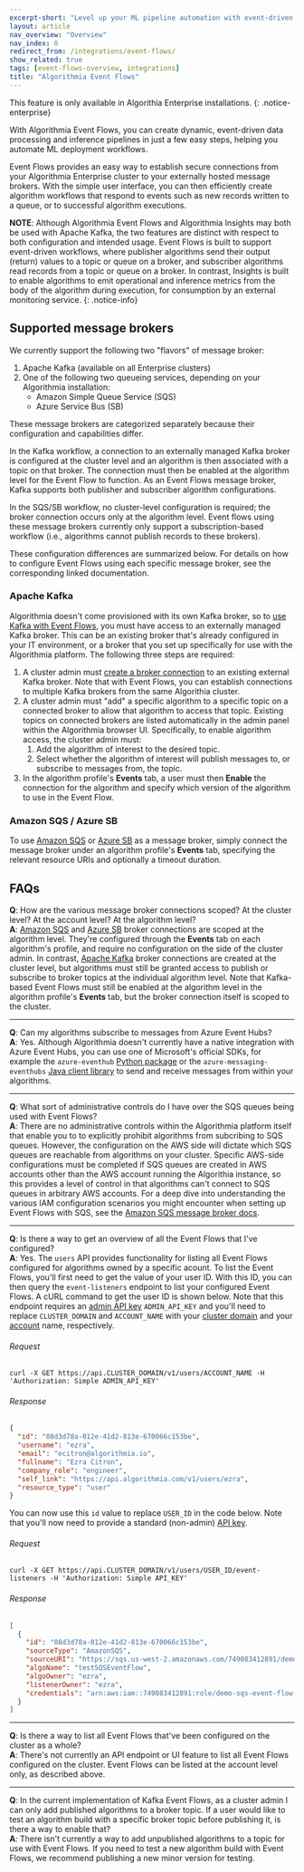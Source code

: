 ```yaml
---
excerpt-short: "Level up your ML pipeline automation with event-driven workflows."
layout: article
nav_overview: "Overview"
nav_index: 0
redirect_from: /integrations/event-flows/
show_related: true
tags: [event-flows-overview, integrations]
title: "Algorithmia Event Flows"
---
```


This feature is only available in Algorithia Enterprise installations.
{: .notice-enterprise}

With Algorithmia Event Flows, you can create dynamic, event-driven data processing and inference pipelines in just a few easy steps, helping you automate ML deployment workflows.

Event Flows provides an easy way to establish secure connections from your Algorithmia Enterprise cluster to your externally hosted message brokers. With the simple user interface, you can then efficiently create algorithm workflows that respond to events such as new records written to a queue, or to successful algorithm executions.

**NOTE**: Although Algorithmia Event Flows and Algorithmia Insights may both be used with Apache Kafka, the two features are distinct with respect to both configuration and intended usage. Event Flows is built to support event-driven workflows, where publisher algorithms send their output (return) values to a topic or queue on a broker, and subscriber algorithms read records from a topic or queue on a broker. In contrast, Insights is built to enable algorithms to emit operational and inference metrics from the body of the algorithm during execution, for consumption by an external monitoring service.
{: .notice-info}

## Supported message brokers

We currently support the following two "flavors" of message broker:

1. Apache Kafka (available on all Enterprise clusters)
2. One of the following two queueing services, depending on your Algorithmia installation:
    - Amazon Simple Queue Service (SQS)
    - Azure Service Bus (SB)

These message brokers are categorized separately because their configuration and capabilities differ.

In the Kafka workflow, a connection to an externally managed Kafka broker is configured at the cluster level and an algorithm is then associated with a topic on that broker. The connection must then be enabled at the algorithm level for the Event Flow to function. As an Event Flows message broker, Kafka supports both publisher and subscriber algorithm configurations.

In the SQS/SB workflow, no cluster-level configuration is required; the broker connection occurs only at the algorithm level. Event flows using these message brokers currently only support a subscription-based workflow (i.e., algorithms cannot publish records to these brokers).

These configuration differences are summarized below. For details on how to configure Event Flows using each specific message broker, see the corresponding linked documentation.

### Apache Kafka

Algorithmia doesn't come provisioned with its own Kafka broker, so to [use Kafka with Event Flows](/developers/event-flows/apache-kafka), you must have access to an externally managed Kafka broker. This can be an existing broker that's already configured in your IT environment, or a broker that you set up specifically for use with the Algorithmia platform. The following three steps are required:

1. A cluster admin must [create a broker connection](https://training.algorithmia.com/exploring-the-admin-panel/807062) to an existing external Kafka broker. Note that with Event Flows, you can establish connections to multiple Kafka brokers from the same Algorithia cluster.
2. A cluster admin must "add" a specific algorithm to a specific topic on a connected broker to allow that algorithm to access that topic. Existing topics on connected brokers are listed automatically in the admin panel within the Algorithmia browser UI. Specifically, to enable algorithm access, the cluster admin must:
    1. Add the algorithm of interest to the desired topic.
    2. Select whether the algorithm of interest will publish messages to, or subscribe to messages from, the topic.
3. In the algorithm profile's **Events** tab, a user must then **Enable** the connection for the algorithm and specify which version of the algorithm to use in the Event Flow.

### Amazon SQS / Azure SB

To use [Amazon SQS](/developers/event-flows/amazon-sqs/) or [Azure SB](/developers/event-flows/azure-sb/) as a message broker, simply connect the message broker under an algorithm profile's **Events** tab, specifying the relevant resource URIs and optionally a timeout duration.

## FAQs

**Q**: How are the various message broker connections scoped? At the cluster level? At the account level? At the algorithm level?<br/>
**A**: [Amazon SQS](/developers/event-flows/amazon-sqs/) and [Azure SB](/developers/event-flows/azure-sb/) broker connections are scoped at the algorithm level. They're configured through the **Events** tab on each algorithm's profile, and require no configuration on the side of the cluster admin. In contrast, [Apache Kafka](/developers/event-flows/apache-kafka) broker connections are created at the cluster level, but algorithms must still be granted access to publish or subscribe to broker topics at the individual algorithm level. Note that Kafka-based Event Flows must still be enabled at the algorithm level in the algorithm profile's **Events** tab, but the broker connection itself is scoped to the cluster.

---

**Q**: Can my algorithms subscribe to messages from Azure Event Hubs?<br/>
**A**: Yes. Although Algorithmia doesn't currently have a native integration with Azure Event Hubs, you can use one of Microsoft's official SDKs, for example the `azure-eventhub` [Python package](https://docs.microsoft.com/en-us/azure/event-hubs/event-hubs-python-get-started-send) or the `azure-messaging-eventhubs` [Java client library](https://docs.microsoft.com/en-us/azure/event-hubs/event-hubs-java-get-started-send) to send and receive messages from within your algorithms.

---

**Q**: What sort of administrative controls do I have over the SQS queues being used with Event Flows?<br/>
**A**: There are no administrative controls within the Algorithmia platform itself that enable you to to explicitly prohibit algorithms from subcribing to SQS queues. However, the configuration on the AWS side will dictate which SQS queues are reachable from algorithms on your cluster. Specific AWS-side configurations must be completed if SQS queues are created in AWS accounts other than the AWS account running the Algorithia instance, so this provides a level of control in that algorithms can't connect to SQS queues in arbitrary AWS accounts. For a deep dive into understanding the various IAM configuration scenarios you might encounter when setting up Event Flows with SQS, see the [Amazon SQS message broker docs](/developers/event-flows/amazon-sqs#scenarios).

---

**Q**: Is there a way to get an overview of all the Event Flows that I've configured?<br/>
**A**: Yes. The `users` API provides functionality for listing all Event Flows configured for algorithms owned by a specific acount. To list the Event Flows, you'll first need to get the value of your user ID. With this ID, you can then query the `event-listeners` endpoint to list your configured Event Flows. A cURL command to get the user ID is shown below. Note that this endpoint requires an [admin API key](/developers/glossary/#admin-api-key) `ADMIN_API_KEY` and you'll need to replace `CLUSTER_DOMAIN` and `ACCOUNT_NAME` with your [cluster domain](/developers/glossary/#cluster-domain) and your [account](/developers/glossary/#account) name, respectively.

###### Request
```shell
curl -X GET https://api.CLUSTER_DOMAIN/v1/users/ACCOUNT_NAME -H 'Authorization: Simple ADMIN_API_KEY'
```
###### Response
```json
{
  "id": "08d3d78a-012e-41d2-813e-670066c153be",
  "username": "ezra",
  "email": "ecitron@algorithmia.io",
  "fullname": "Ezra Citron",
  "company_role": "engineer",
  "self_link": "https://api.algorithmia.com/v1/users/ezra",
  "resource_type": "user"
}
```

You can now use this `id` value to replace `USER_ID` in the code below. Note that you'll now need to provide a standard (non-admin) [API key](/developers/glossary/#api-key).

###### Request
```shell
curl -X GET https://api.CLUSTER_DOMAIN/v1/users/USER_ID/event-listeners -H 'Authorization: Simple API_KEY'
```
###### Response
```json
[
  {
    "id": "08d3d78a-012e-41d2-813e-670066c153be",
    "sourceType": "AmazonSQS",
    "sourceURI": "https://sqs.us-west-2.amazonaws.com/749083412891/demo-queue",
    "algoName": "testSQSEventFlow",
    "algoOwner": "ezra",
    "listenerOwner": "ezra",
    "credentials": "arn:aws:iam::749083412891:role/demo-sqs-event-flow-algoqueuerole-C4YFWYBAH69Q"
  }
]
```

---

**Q**: Is there a way to list all Event Flows that've been configured on the cluster as a whole?<br/>
**A**: There's not currently an API endpoint or UI feature to list all Event Flows configured on the cluster. Event Flows can be listed at the account level only, as described above.

---

**Q**: In the current implementation of Kafka Event Flows, as a cluster admin I can only add published algorithms to a broker topic. If a user would like to test an algorithm build with a specific broker topic before publishing it, is there a way to enable that?<br/>
**A**: There isn't currently a way to add unpublished algorithms to a topic for use with Event Flows. If you need to test a new algorithm build with Event Flows, we recommend publishing a new minor version for testing.